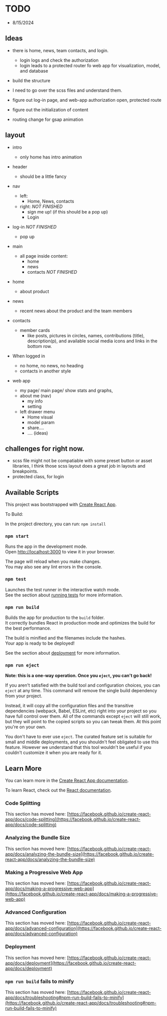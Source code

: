 # TODO
- 8/15/2024

## Ideas
- there is home, news, team contacts, and login.
    - login logs and check the authorization
    - login leads to a protected router fo web app for visualization, model, and database
- build the structure

- I need to go over the scss files and understand them.
- figure out log-in page, and web-app authorization open, protected route
- figure out the initialization of content
- routing change for gsap animation


## layout 
- intro 
    - only home has intro animation
- header 
    - should be a little fancy
- nav
    - left: 
        - Home, News, contacts
    - right:  *NOT FINISHED*
        - sign me up! (if this should be a pop up) 
        - Login

- log-in *NOT FINISHED*
    - pop up 

- main 
    - all page inside content:
        - home
        - news
        - contacts *NOT FINISHED*

- home
    - about product
- news
    - recent news about the product and the team members
- contacts
    - member cards
        - like posts, pictures in circles, names, contributions (title), description(p), and available social media icons and links in the bottom row.

- When logged in
    - no home, no news, no heading
    - contacts in another style
- web app
    - my page/ main page/ show stats and graphs,
    - about me (nav)
        - my info
        - setting
    - left drawer menu
        - Home visual
        - model param
        - share....
        - .... (ideas)


## challenges for right now.
- scss file might not be compatiable with some preset button or asset libraries, I think those scss layout does a great job in layouts and breakpoints. 
- protected class, for login

## Available Scripts

This project was bootstrapped with [Create React App](https://github.com/facebook/create-react-app).

To Build: 

In the project directory, you can run: ```npm install```

### `npm start`

Runs the app in the development mode.\
Open [http://localhost:3000](http://localhost:3000) to view it in your browser.

The page will reload when you make changes.\
You may also see any lint errors in the console.

### `npm test`

Launches the test runner in the interactive watch mode.\
See the section about [running tests](https://facebook.github.io/create-react-app/docs/running-tests) for more information.

### `npm run build`

Builds the app for production to the `build` folder.\
It correctly bundles React in production mode and optimizes the build for the best performance.

The build is minified and the filenames include the hashes.\
Your app is ready to be deployed!

See the section about [deployment](https://facebook.github.io/create-react-app/docs/deployment) for more information.

### `npm run eject`

**Note: this is a one-way operation. Once you `eject`, you can't go back!**

If you aren't satisfied with the build tool and configuration choices, you can `eject` at any time. This command will remove the single build dependency from your project.

Instead, it will copy all the configuration files and the transitive dependencies (webpack, Babel, ESLint, etc) right into your project so you have full control over them. All of the commands except `eject` will still work, but they will point to the copied scripts so you can tweak them. At this point you're on your own.

You don't have to ever use `eject`. The curated feature set is suitable for small and middle deployments, and you shouldn't feel obligated to use this feature. However we understand that this tool wouldn't be useful if you couldn't customize it when you are ready for it.

## Learn More

You can learn more in the [Create React App documentation](https://facebook.github.io/create-react-app/docs/getting-started).

To learn React, check out the [React documentation](https://reactjs.org/).

### Code Splitting

This section has moved here: [https://facebook.github.io/create-react-app/docs/code-splitting](https://facebook.github.io/create-react-app/docs/code-splitting)

### Analyzing the Bundle Size

This section has moved here: [https://facebook.github.io/create-react-app/docs/analyzing-the-bundle-size](https://facebook.github.io/create-react-app/docs/analyzing-the-bundle-size)

### Making a Progressive Web App

This section has moved here: [https://facebook.github.io/create-react-app/docs/making-a-progressive-web-app](https://facebook.github.io/create-react-app/docs/making-a-progressive-web-app)

### Advanced Configuration

This section has moved here: [https://facebook.github.io/create-react-app/docs/advanced-configuration](https://facebook.github.io/create-react-app/docs/advanced-configuration)

### Deployment

This section has moved here: [https://facebook.github.io/create-react-app/docs/deployment](https://facebook.github.io/create-react-app/docs/deployment)

### `npm run build` fails to minify

This section has moved here: [https://facebook.github.io/create-react-app/docs/troubleshooting#npm-run-build-fails-to-minify](https://facebook.github.io/create-react-app/docs/troubleshooting#npm-run-build-fails-to-minify)
